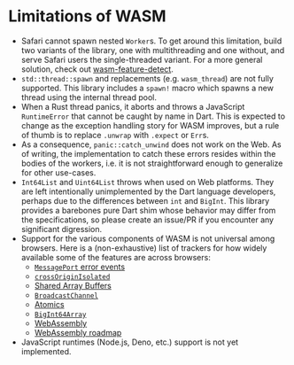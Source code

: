 # Limitations of WASM

- Safari cannot spawn nested `Worker`s. To get around this limitation, build two variants of the library,
  one with multithreading and one without, and serve Safari users the single-threaded variant.
  For a more general solution, check out [wasm-feature-detect](https://github.com/GoogleChromeLabs/wasm-feature-detect).
- `std::thread::spawn` and replacements (e.g. `wasm_thread`) are not fully supported. This library includes
  a `spawn!` macro which spawns a new thread using the internal thread pool.
- When a Rust thread panics, it aborts and throws a JavaScript `RuntimeError` that cannot be caught by name in
  Dart. This is expected to change as the exception handling story for WASM improves, but a rule of thumb
  is to replace `.unwrap` with `.expect` or `Err`s.
- As a consequence, `panic::catch_unwind` does not work on the Web. As of writing, the implementation to
  catch these errors resides within the bodies of the workers, i.e. it is not straightforward enough to
  generalize for other use-cases.
- `Int64List` and `Uint64List` throws when used on Web platforms. They are left intentionally
  unimplemented by the Dart language developers, perhaps due to the differences between `int` and `BigInt`.
  This library provides a barebones pure Dart shim whose behavior may differ from the specifications,
  so please create an issue/PR if you encounter any significant digression.
- Support for the various components of WASM is not universal among browsers. Here is a (non-exhaustive) list
  of trackers for how widely available some of the features are across browsers:
  - [`MessagePort` error events](https://caniuse.com/mdn-api_messageport_messageerror_event)
  - [`crossOriginIsolated`](https://caniuse.com/mdn-api_crossoriginisolated)
  - [Shared Array Buffers](https://caniuse.com/sharedarraybuffer)
  - [`BroadcastChannel`](https://caniuse.com/sharedarraybuffer)
  - [Atomics](https://caniuse.com/mdn-javascript_builtins_atomics)
  - [`BigInt64Array`](https://caniuse.com/mdn-javascript_builtins_bigint64array)
  - [WebAssembly](https://caniuse.com/wasm)
  - [WebAssembly roadmap](https://webassembly.org/roadmap/)
- JavaScript runtimes (Node.js, Deno, etc.) support is not yet implemented.
